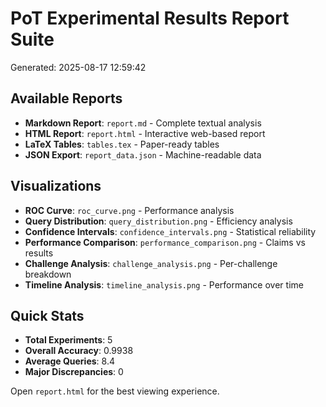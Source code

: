 
# PoT Experimental Results Report Suite

Generated: 2025-08-17 12:59:42

## Available Reports

- **Markdown Report**: `report.md` - Complete textual analysis
- **HTML Report**: `report.html` - Interactive web-based report  
- **LaTeX Tables**: `tables.tex` - Paper-ready tables
- **JSON Export**: `report_data.json` - Machine-readable data

## Visualizations

- **ROC Curve**: `roc_curve.png` - Performance analysis
- **Query Distribution**: `query_distribution.png` - Efficiency analysis
- **Confidence Intervals**: `confidence_intervals.png` - Statistical reliability
- **Performance Comparison**: `performance_comparison.png` - Claims vs results
- **Challenge Analysis**: `challenge_analysis.png` - Per-challenge breakdown
- **Timeline Analysis**: `timeline_analysis.png` - Performance over time

## Quick Stats

- **Total Experiments**: 5
- **Overall Accuracy**: 0.9938
- **Average Queries**: 8.4
- **Major Discrepancies**: 0

Open `report.html` for the best viewing experience.
